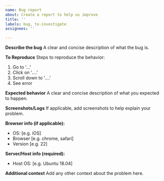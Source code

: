 ```yaml
---
name: Bug report
about: Create a report to help us improve
title: ''
labels: bug, to-investigate
assignees: ''

---
```


**Describe the bug**
A clear and concise description of what the bug is.

**To Reproduce**
Steps to reproduce the behavior:
1. Go to '...'
2. Click on '....'
3. Scroll down to '....'
4. See error

**Expected behavior**
A clear and concise description of what you expected to happen.

**Screenshots/Logs**
If applicable, add screenshots to help explain your problem.

**Browser info (if applicable):**
 - OS: [e.g. iOS]
 - Browser [e.g. chrome, safari]
 - Version [e.g. 22]

**Server/Host info (required):**
 - Host OS: [e.g. Ubuntu 18.04]

**Additional context**
Add any other context about the problem here.
